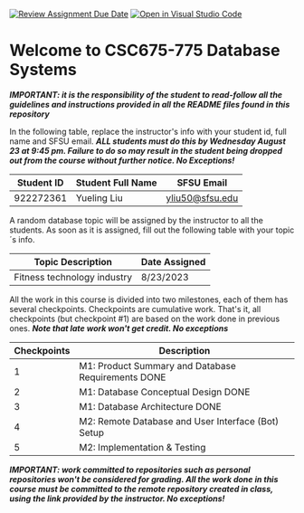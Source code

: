 [![Review Assignment Due Date](https://classroom.github.com/assets/deadline-readme-button-24ddc0f5d75046c5622901739e7c5dd533143b0c8e959d652212380cedb1ea36.svg)](https://classroom.github.com/a/bBKzYHdr)
[![Open in Visual Studio Code](https://classroom.github.com/assets/open-in-vscode-718a45dd9cf7e7f842a935f5ebbe5719a5e09af4491e668f4dbf3b35d5cca122.svg)](https://classroom.github.com/online_ide?assignment_repo_id=11592912&assignment_repo_type=AssignmentRepo)

# Welcome to CSC675-775 Database Systems

**_IMPORTANT: it is the responsibility of the student to read-follow all the guidelines and instructions provided in all the README files found in this repository_**

In the following table, replace the instructor's info with your student id, full name and SFSU email. **_ALL students must do this by Wednesday August 23 at 9:45 pm. Failure to do so may result in the student being dropped out from the course without further notice. No Exceptions!_**

| Student ID | Student Full Name | SFSU Email      |
| ---------- | ----------------- | --------------- |
| 922272361  | Yueling Liu       | yliu50@sfsu.edu |

A random database topic will be assigned by the instructor to all the students. As soon as it is assigned, fill out the following table with your topic´s info.

| Topic Description | Date Assigned                   |
| ----------------- | ------------------------------- |
| Fitness technology industry        | 8/23/2023 |

All the work in this course is divided into two milestones, each of them has several checkpoints. Checkpoints are cumulative work. That's it, all checkpoints
(but checkpoint #1) are based on the work done in previous ones. **_Note that late work won't get credit. No exceptions_**

| Checkpoints | Description                                        |
| ----------- | -------------------------------------------------- |
| 1           | M1: Product Summary and Database Requirements DONE     |
| 2           | M1: Database Conceptual Design                DONE                |
| 3           | M1: Database Architecture              DONE            |
| 4           | M2: Remote Database and User Interface (Bot) Setup |
| 5           | M2: Implementation & Testing                       |

**_IMPORTANT: work committed to repositories such as personal repositories won't be considered for grading. All the work done in this course must be committed to the remote repository created in class, using the link provided by the instructor. No exceptions!_**
